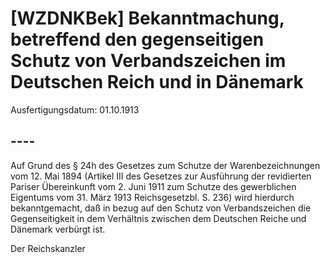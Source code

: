 # [WZDNKBek] Bekanntmachung, betreffend den gegenseitigen Schutz von Verbandszeichen im Deutschen Reich und in Dänemark

Ausfertigungsdatum: 01.10.1913

 

## ----

Auf Grund des § 24h des Gesetzes zum Schutze der Warenbezeichnungen vom 12. Mai 1894 (Artikel III des Gesetzes zur Ausführung der revidierten Pariser Übereinkunft vom 2. Juni 1911 zum Schutze des gewerblichen Eigentums vom 31. März 1913 Reichsgesetzbl. S. 236) wird hierdurch bekanntgemacht, daß in bezug auf den Schutz von Verbandszeichen die Gegenseitigkeit in dem Verhältnis zwischen dem Deutschen Reiche und Dänemark verbürgt ist.  
  
Der Reichskanzler
